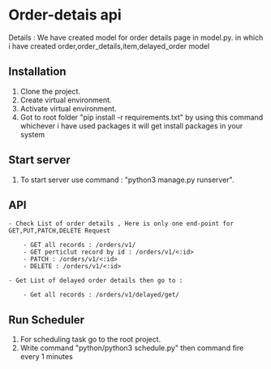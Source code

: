 # Order-detais api 

Details : We have created model for order details page in model.py. in which i have created order,order_details,item,delayed_order model 

## Installation 

1. Clone the project.
2. Create virtual environment. 
3. Activate virtual environment.
4. Got to root folder "pip install -r requirements.txt" by using this command whichever i have used packages it will get install packages in your system

## Start server 

1. To start server use command : "python3 manage.py runserver".

## API
    - Check List of order details , Here is only one end-point for GET,PUT,PATCH,DELETE Request
    
        - GET all records : /orders/v1/
        - GET perticlut record by id : /orders/v1/<:id>
        - PATCH : /orders/v1/<:id>
        - DELETE : /orders/v1/<:id>
        
    - Get List of delayed order details then go to : 
    
        - Get all records : /orders/v1/delayed/get/
        
## Run Scheduler 
    
1. For scheduling task go to the root project.
2. Write command "python/python3 schedule.py" then command fire every 1 minutes
